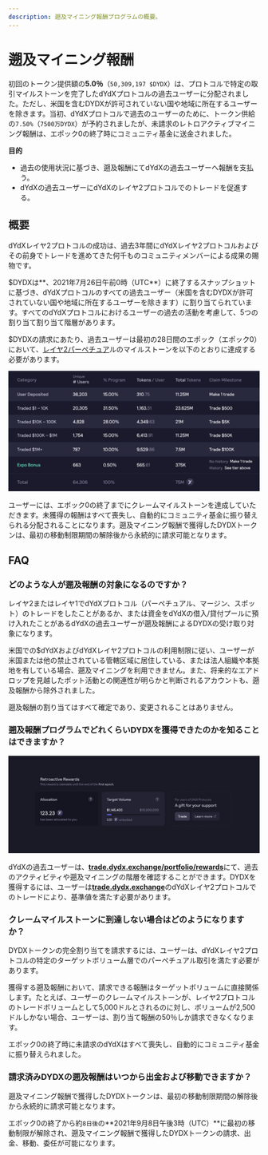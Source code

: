 ```yaml
---
description: 遡及マイニング報酬プログラムの概要。
---
```


# 遡及マイニング報酬

初回のトークン提供額の**5.0％**（`50,309,197 $DYDX`）は、プロトコルで特定の取引マイルストーンを完了したdYdXプロトコルの過去ユーザーに分配されました。ただし、米国を含むDYDXが許可されていない国や地域に所在するユーザーを除きます。当初、dYdXプロトコルで過去のユーザーのために、トークン供給の`7.50%`（`7500万DYDX`）が予約されましたが、未請求のレトロアクティブマイニング報酬は、エポック0の終了時にコミュニティ基金に送金されました。

**目的**

* 過去の使用状況に基づき、遡及報酬にてdYdXの過去ユーザーへ報酬を支払う。
* dYdXの過去ユーザーにdYdXのレイヤ2プロトコルでのトレードを促進する。

## 概要

dYdXレイヤ2プロトコルの成功は、過去3年間にdYdXレイヤ2プロトコルおよびその前身でトレードを進めてきた何千ものコミュニティメンバーによる成果の賜物です。

$DYDXは**、2021年7月26日午前0時（UTC**）に終了するスナップショットに基づき、dYdXプロトコルのすべての過去ユーザー（米国を含むDYDXが許可されていない国や地域に所在するユーザーを除きます）に割り当てられています。すべてのdYdXプロトコルにおけるユーザーの過去の活動を考慮して、5つの割り当て割り当て階層があります。

$DYDXの請求にあたり、過去ユーザーは最初の28日間のエポック（エポック0）において、[レイヤ2パーペチュア](https://trade.dydx.exchange)ルのマイルストーンを以下のとおりに達成する必要があります。

![](../.gitbook/assets/1-retroactive-buckets.png)

ユーザーには、エポック0の終了までにクレームマイルストーンを達成していただきます。未獲得の報酬はすべて喪失し、自動的にコミュニティ基金に振り替えられる分配されることになります。遡及マイニング報酬で獲得したDYDXトークンは、最初の移動制限期間の解除後から永続的に請求可能となります。

## **FAQ**

### **どのような人が遡及報酬の対象になるのですか？**

レイヤ2またはレイヤ1でdYdXプロトコル（パーペチュアル、マージン、スポット）のトレードをしたことがあるか、または資金をdYdXの借入/貸付プールに預け入れたことがあるdYdXの過去ユーザーが遡及報酬によるDYDXの受け取り対象になります。

米国での$dYdXおよびdYdXレイヤ2プロトコルの利用制限に従い、ユーザーが米国または他の禁止されている管轄区域に居住している、または法人組織や本拠地を有している場合、遡及マイニングを利用できません。また、将来的なエアドロップを見越したボット活動との関連性が明らかと判断されるアカウントも、遡及報酬から除外されました。

遡及報酬の割り当てはすべて確定であり、変更されることはありません。

### 遡及報酬プログラムでどれくらいDYDXを獲得できたのかを知ることはできますか？

![クレームマイルストーンと進捗を確認](../.gitbook/assets/1-retroactive-earn-view.png)

dYdXの過去ユーザーは、[**trade.dydx.exchange/portfolio/rewards**](https://trade.dydx.exchange/portfolio/rewards)にて、過去のアクティビティや遡及マイニングの階層を確認することができます。DYDXを獲得するには、ユーザーは[**trade.dydx.exchange**](https://trade.dydx.exchange/)のdYdXレイヤ2プロトコルでのトレードにより、基準値を満たす必要があります。

### クレームマイルストーンに到達しない場合はどのようになりますか？

DYDXトークンの完全割り当てを請求するには、ユーザーは、dYdXレイヤ2プロトコルの特定のターゲットボリューム層でのパーペチュアル取引を満たす必要があります。

獲得する遡及報酬において、請求できる報酬はターゲットボリュームに直接関係します。たとえば、ユーザーのクレームマイルストーンが、レイヤ2プロトコルのトレードボリュームとして5,000ドルとされるのに対し、ボリュームが2,500ドルしかない場合、ユーザーは、割り当て報酬の50％しか請求できなくなります。

エポック0の終了時に未請求のdYdXはすべて喪失し、自動的にコミュニティ基金に振り替えられました。

### 請求済みDYDXの遡及報酬はいつから出金および移動できますか？

遡及マイニング報酬で獲得したDYDXトークンは、最初の移動制限期間の解除後から永続的に請求可能となります。

エポック0の終了から約`8日後`の**2021年9月8日午後3時（UTC）**に最初の移動制限が解除され、遡及マイニング報酬で獲得したDYDXトークンの請求、出金、移動、委任が可能になります。

